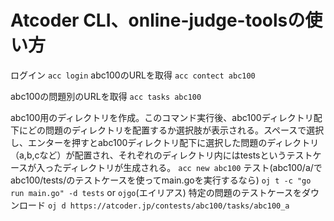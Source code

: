 # Atcoder CLI、online-judge-toolsの使い方
ログイン
`acc login`
abc100のURLを取得
`acc contect abc100`

abc100の問題別のURLを取得
`acc tasks abc100`

abc100用のディレクトリを作成。このコマンド実行後、abc100ディレクトリ配下にどの問題のディレクトリを配置するか選択肢が表示される。スペースで選択し、エンターを押すとabc100ディレクトリ配下に選択した問題のディレクトリ（a,b,cなど）が配置され、それぞれのディレクトリ内にはtestsというテストケースが入ったディレクトリが生成される。
`acc new abc100`
テスト(abc100/a/でabc100/tests/のテストケースを使ってmain.goを実行するなら)
`oj t -c "go run main.go" -d tests` or `ojgo`(エイリアス)
特定の問題のテストケースをダウンロード
`oj d https://atcoder.jp/contests/abc100/tasks/abc100_a`
